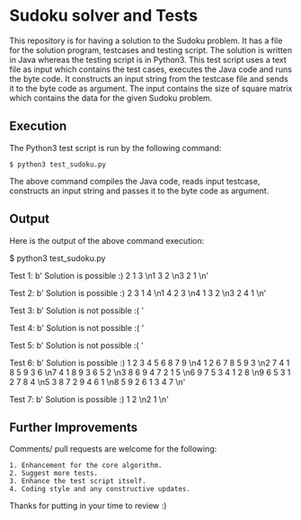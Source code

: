 # Sudoku solver and Tests
This repository is for having a solution to the Sudoku problem. It has a file
for the solution program, testcases and testing script. The solution is
written in Java whereas the testing script is in Python3. This test
script uses a text file as input which contains the test cases, executes
the Java code and runs the byte code. It constructs an input string from
the testcase file and sends it to the byte code as argument. The input
contains the size of square matrix which contains the data for the
given Sudoku problem. 

## Execution
The Python3 test script is run by the following command:

    $ python3 test_sudoku.py

The above command compiles the Java code, reads input testcase, constructs an
input string and passes it to the byte code as argument. 

## Output
Here is the output of the above command execution:

$ python3 test_sudoku.py

Test 1: b' Solution is possible :) 2 1 3 \n1 3 2 \n3 2 1 \n'

Test 2: b' Solution is possible :) 2 3 1 4 \n1 4 2 3 \n4 1 3 2 \n3 2 4 1 \n'

Test 3: b' Solution is not possible :( '

Test 4: b' Solution is not possible :( '

Test 5: b' Solution is not possible :( '

Test 6: b' Solution is possible :) 1 2 3 4 5 6 8 7 9 \n4 1 2 6 7 8 5 9 3 \n2 7 4 1 8 5 9 3 6 \n7 4 1 8 9 3 6 5 2 \n3 8 6 9 4 7 2 1 5 \n6 9 7 5 3 4 1 2 8 \n9 6 5 3 1 2 7 8 4 \n5 3 8 7 2 9 4 6 1 \n8 5 9 2 6 1 3 4 7 \n'

Test 7: b' Solution is possible :) 1 2 \n2 1 \n'

## Further Improvements
Comments/ pull requests are welcome for the following:

    1. Enhancement for the core algorithm.
    2. Suggest more tests.
    3. Enhance the test script itself.
    4. Coding style and any constructive updates.

Thanks for putting in your time to review :)

